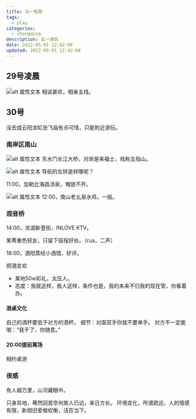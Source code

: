 ```yaml
---
title: 五一假期
tags:
  - play
categories:
  - chongqing
description: 五一游玩
date: 2022-05-01 12:42:08
updated: 2022-05-01 12:42:08
---
```


## 29号凌晨

![alt 属性文本](./IMG20220430212620.jpg "俄罗斯风格")
相谈甚欢，相亲主线。

## 30号

没去成云阳龙缸张飞庙有点可惜，只能附近游玩。

### 南岸区南山

![alt 属性文本](./IMG20220430105551.jpg "高楼林立")
东水门长江大桥，对岸是来福士，戏称五指山。

![alt 属性文本](./IMG20220430114716.jpg "地形复杂")
导航的左转是转哪呢？

11:00，加勒比海昌汤泉，俺放不开。

![alt 属性文本](./IMG20220430132438.jpg "依山傍势")
12:00，南山老幺泉水鸡，一般。

### 观音桥

14:00，龙湖新壹街，INLOVE KTV。

某菁重色轻友，只留下挼挼好处。（rua，二声）

18:00，酒阳蒸经小酒馆，好评。

把酒言欢

* 某地50w彩礼，太压人。
* 态度：我就这样，我人这样，条件也是，我的未来不归我的现在管，你看着办。

#### 酒桌文化

自己的酒杯要低于对方的酒杯。
细节：对面双手你就不要单手。
对方不一定能喝：“我干了，你随意。”

#### 20:00提前离场

相约桌游

### 夜感

有人越万里，山河藏眼中。

只身异地，蓦然回首奈何故人已远，来日方长。
环境变化，所谓疏远，人的情感有限，新朋旧爱做权衡，活在当下。
